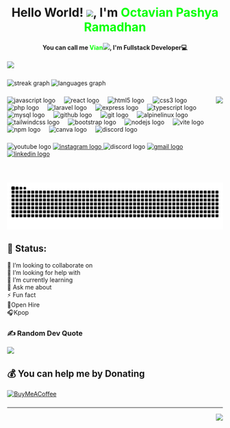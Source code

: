 <h1 align="center">Hello World! <img src="https://media.tenor.com/InfbZnZgATIAAAAi/hand-gif.gif" width="30px">, I'm <span style="color:#00ff00">Octavian Pashya Ramadhan</span></h1>
<h4 align="center">You can call me <span style="color:#00ff00;">Vian</span><img src="https://media.tenor.com/hVRhFeDFW6oAAAAi/anime-wave.gif" width="40px">, I'm Fullstack Developer💻</h4>

[![](https://visitcount.itsvg.in/api?id=Pashyaaaa&icon=0&color=8)](https://visitcount.itsvg.in)

###

<div align="left">
  <img src="https://streak-stats.demolab.com?user=Pashyaaaa&locale=en&mode=daily&theme=onedark&hide_border=false&border_radius=5" height="185" alt="streak graph"  />
  <img src="https://github-readme-stats.vercel.app/api/top-langs?username=Pashyaaaa&locale=en&hide_title=false&layout=compact&card_width=320&langs_count=6&theme=onedark&hide_border=false" height="187" alt="languages graph"  />
</div>

###

<img align="right" height="200" src="https://media1.tenor.com/m/9PTrqLFf9u4AAAAC/gojo-cat.gif"  />

###

<div align="left">
  <img src="https://cdn.jsdelivr.net/gh/devicons/devicon/icons/javascript/javascript-original.svg" height="30" alt="javascript logo"  />
  <img width="12" />
  <img src="https://cdn.jsdelivr.net/gh/devicons/devicon/icons/react/react-original.svg" height="30" alt="react logo"  />
  <img width="12" />
  <img src="https://cdn.jsdelivr.net/gh/devicons/devicon/icons/html5/html5-original.svg" height="30" alt="html5 logo"  />
  <img width="12" />
  <img src="https://cdn.jsdelivr.net/gh/devicons/devicon/icons/css3/css3-original.svg" height="30" alt="css3 logo"  />
  <img width="12" />
  <img src="https://cdn.jsdelivr.net/gh/devicons/devicon/icons/php/php-original.svg" height="30" alt="php logo"  />
  <img width="12" />
  <img src="https://cdn.simpleicons.org/laravel/FF2D20" height="30" alt="laravel logo"  />
  <img width="12" />
  <img src="https://img.shields.io/badge/Express-000000?logo=express&logoColor=white&style=for-the-badge" height="30" alt="express logo"  />
  <img width="12" />
  <img src="https://cdn.jsdelivr.net/gh/devicons/devicon/icons/typescript/typescript-original.svg" height="30" alt="typescript logo"  />
<!--   <img width="12" />
  <img src="https://cdn.jsdelivr.net/gh/devicons/devicon/icons/nextjs/nextjs-original.svg" height="30" alt="nextjs logo"  /> -->
  <img width="12" />
  <img src="https://cdn.jsdelivr.net/gh/devicons/devicon/icons/mysql/mysql-original.svg" height="30" alt="mysql logo"  />
  <img width="12" />
  <img src="https://skillicons.dev/icons?i=github" height="30" alt="github logo"  />
  <img width="12" />
  <img src="https://cdn.jsdelivr.net/gh/devicons/devicon/icons/git/git-original.svg" height="30" alt="git logo"  />
  <img width="12" />
  <img src="https://skillicons.dev/icons?i=alpinejs" height="30" alt="alpinelinux logo"  />
  <img width="12" />
  <img src="https://cdn.simpleicons.org/tailwindcss/06B6D4" height="30" alt="tailwindcss logo"  />
  <img width="12" />
  <img src="https://cdn.simpleicons.org/bootstrap/7952B3" height="30" alt="bootstrap logo"  />
  <img width="12" />
  <img src="https://skillicons.dev/icons?i=nodejs" height="30" alt="nodejs logo"  />
  <img width="12" />
  <img src="https://skillicons.dev/icons?i=vite" height="30" alt="vite logo"  />
  <img width="12" />
  <img src="https://cdn.simpleicons.org/npm/CB3837" height="30" alt="npm logo"  />
  <img width="12" />
  <img src="https://cdn.simpleicons.org/canva/00C4CC" height="30" alt="canva logo"  />
  <img width="12" />
  <img src="https://cdn.simpleicons.org/discord/5865F2" height="30" alt="discord logo"  />
</div>

###

<div align="left">
  <img src="https://img.shields.io/static/v1?message=Youtube&logo=youtube&label=&color=FF0000&logoColor=white&labelColor=&style=for-the-badge" height="35" alt="youtube logo"  />
  <a href="https://www.instagram.com/vyanzll/" target="_blank">
    <img src="https://img.shields.io/static/v1?message=Instagram&logo=instagram&label=&color=E4405F&logoColor=white&labelColor=&style=for-the-badge" height="35" alt="instagram logo"  />
  </a>
  <img src="https://img.shields.io/static/v1?message=Discord&logo=discord&label=&color=7289DA&logoColor=white&labelColor=&style=for-the-badge" height="35" alt="discord logo"  />
  <a href="https" target="_blank">
    <img src="https://img.shields.io/static/v1?message=Gmail&logo=gmail&label=&color=D14836&logoColor=white&labelColor=&style=for-the-badge" height="35" alt="gmail logo"  />
  </a>
  <a href="https://www.linkedin.com/in/octavian-pashya-ramadhan-b70258252/" target="_blank">
    <img src="https://img.shields.io/static/v1?message=LinkedIn&logo=linkedin&label=&color=0077B5&logoColor=white&labelColor=&style=for-the-badge" height="35" alt="linkedin logo"  />
  </a>
</div>

###

<br clear="both">

<!-- Proudly created with GPRM ( https://gprm.itsvg.in ) -->
<img src="https://raw.githubusercontent.com/Pashyaaaa/Pashyaaaa/output/snake.svg" alt="Snake animation" />

## 💫 Status:
👯 I’m looking to collaborate on<br>🤝 I’m looking for help with<br>🌱 I’m currently learning<br>💬 Ask me about<br>⚡ Fun fact<br>🔎Open Hire<br>🎧Kpop
  
### ✍️ Random Dev Quote
![](https://quotes-github-readme.vercel.app/api?type=horizontal&theme=radical)

  ## 💰 You can help me by Donating
  [![BuyMeACoffee](https://img.shields.io/badge/Buy%20Me%20a%20Coffee-ffdd00?style=for-the-badge&logo=buy-me-a-coffee&logoColor=black)](https://saweria.com/Vyanz) 

###

---

<p align="right">
 <a href="https://github.com/Pashyaaaa"><img src="https://img.shields.io/github/followers/Pashyaaaa?label=followers&style=social"/></a>
</p>
